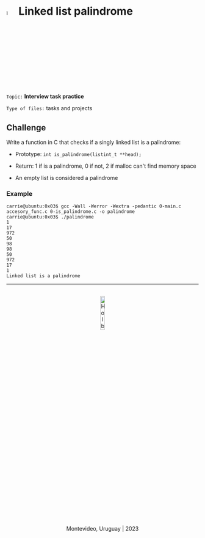 # <a> <img src="https://cdn-icons-png.flaticon.com/512/6747/6747010.png" alt="flaticon" width=5%></img></a> **Linked list palindrome**

`Topic:` **Interview task practice**

`Type of files:` tasks and projects


## Challenge
Write a function in C that checks if a singly linked list is a palindrome:

- Prototype: 
`int is_palindrome(listint_t **head);`

- Return: 1 if is a palindrome, 0 if not, 2 if malloc can't find memory space

- An empty list is considered a palindrome

### Example
```
carrie@ubuntu:0x03$ gcc -Wall -Werror -Wextra -pedantic 0-main.c accesory_func.c 0-is_palindrome.c -o palindrome
carrie@ubuntu:0x03$ ./palindrome
1
17
972
50
98
98
50
972
17
1
Linked list is a palindrome
```

<hr><br>
<div align="center">
    <img src="https://apply.holbertonschool.com/holberton-logo.png" alt="Holberton logo" width=15%></img>
</div>

<p align="center">Montevideo, Uruguay | 2023</p>